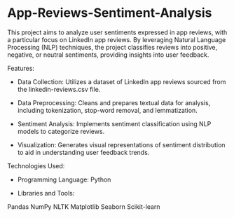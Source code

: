 # App-Reviews-Sentiment-Analysis

This project aims to analyze user sentiments expressed in app reviews, with a particular focus on LinkedIn app reviews. By leveraging Natural Language Processing (NLP) techniques, the project classifies reviews into positive, negative, or neutral sentiments, providing insights into user feedback.

Features:
- Data Collection: Utilizes a dataset of LinkedIn app reviews sourced from the linkedin-reviews.csv file.

- Data Preprocessing: Cleans and prepares textual data for analysis, including tokenization, stop-word removal, and lemmatization.

- Sentiment Analysis: Implements sentiment classification using NLP models to categorize reviews.

- Visualization: Generates visual representations of sentiment distribution to aid in understanding user feedback trends.

Technologies Used:
- Programming Language: Python

- Libraries and Tools:

Pandas
NumPy
NLTK
Matplotlib
Seaborn
Scikit-learn
